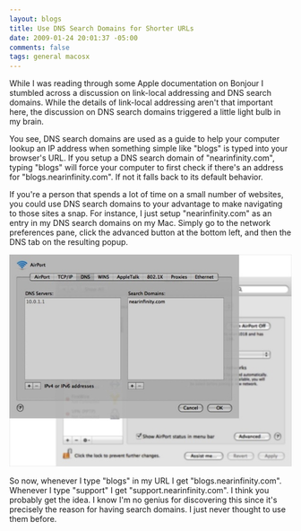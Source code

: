 ```yaml
---
layout: blogs
title: Use DNS Search Domains for Shorter URLs
date: 2009-01-24 20:01:37 -05:00
comments: false
tags: general macosx
---
```

While I was reading through some Apple documentation on Bonjour I stumbled across a discussion on link-local addressing and DNS search domains. While the details of link-local addressing aren't that important here, the discussion on DNS search domains triggered a little light bulb in my brain.

You see, DNS search domains are used as a guide to help your computer lookup an IP address when something simple like "blogs" is typed into your browser's URL. If you setup a DNS search domain of "nearinfinity.com", typing "blogs" will force your computer to first check if there's an address for "blogs.nearinfinity.com". If not it falls back to its default behavior.

If you're a person that spends a lot of time on a small number of websites, you could use DNS search domains to your advantage to make navigating to those sites a snap. For instance, I just setup "nearinfinity.com" as an entry in my DNS search domains on my Mac. Simply go to the network preferences pane, click the advanced button at the bottom left, and then the DNS tab on the resulting popup.

![dnssearch](/assets/dns_search_domains_osx.jpg "DNS Search Domain")

So now, whenever I type "blogs" in my URL I get "blogs.nearinfinity.com". Whenever I type "support" I get "support.nearinfinity.com". I think you probably get the idea. I know I'm no genius for discovering this since it's precisely the reason for having search domains. I just never thought to use them before.
